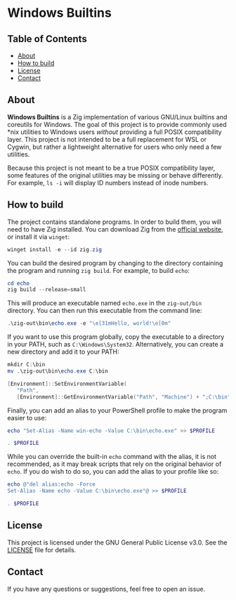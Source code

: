 # Windows Builtins

## Table of Contents

- [About](#about)
- [How to build](#how-to-build)
- [License](#license)
- [Contact](#contact)

## About <a name = "about"></a>

**Windows Builtins** is a Zig implementation of various GNU/Linux builtins and coreutils for Windows. The goal of this project is to provide commonly used *nix utilities to Windows users *without* providing a full POSIX compatibility layer. This project is not intended to be a full replacement for WSL or Cygwin, but rather a lightweight alternative for users who only need a few utilities.

Because this project is not meant to be a true POSIX compatibility layer, some features of the original utilities may be missing or behave differently. For example, `ls -i` will display ID numbers instead of inode numbers.

## How to build <a name = "how-to-build"></a>

The project contains standalone programs. In order to build them, you will need to have Zig installed. You can download Zig from the [official website](https://ziglang.org/download/), or install it via `winget`:

```powershell
winget install -e --id zig.zig
```

You can build the desired program by changing to the directory containing the program and running `zig build`. For example, to build `echo`:

```powershell
cd echo
zig build --release=small
```

This will produce an executable named `echo.exe` in the `zig-out/bin` directory. You can then run this executable from the command line:

```powershell
.\zig-out\bin\echo.exe -e "\e[31mHello, world!\e[0m"
```

If you want to use this program globally, copy the executable to a directory in your PATH, such as `C:\Windows\System32`. Alternatively, you can create a new directory and add it to your PATH:

```powershell
mkdir C:\bin
mv .\zig-out\bin\echo.exe C:\bin

[Environment]::SetEnvironmentVariable(
   "Path",
   [Environment]::GetEnvironmentVariable("Path", "Machine") + ";C:\bin", "Machine")
```

Finally, you can add an alias to your PowerShell profile to make the program easier to use:

```powershell
echo "Set-Alias -Name win-echo -Value C:\bin\echo.exe" >> $PROFILE

. $PROFILE
```

While you can override the built-in `echo` command with the alias, it is not recommended, as it may break scripts that rely on the original behavior of `echo`. If you do wish to do so, you can add the alias to your profile like so:

```powershell
echo @"del alias:echo -Force
Set-Alias -Name echo -Value C:\bin\echo.exe"@ >> $PROFILE

. $PROFILE
```

## License <a name = "license"></a>

This project is licensed under the GNU General Public License v3.0. See the [LICENSE](LICENSE) file for details.

## Contact <a name = "contact"></a>

If you have any questions or suggestions, feel free to open an issue.
